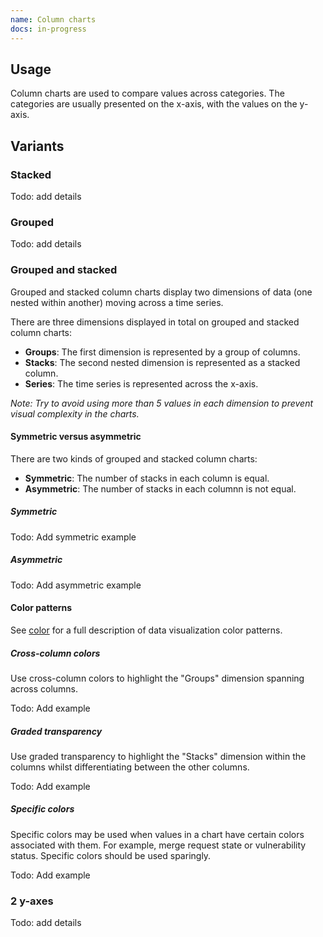 ```yaml
---
name: Column charts
docs: in-progress
---
```


## Usage

Column charts are used to compare values across categories. The categories are usually presented on the x-axis, with the values on the y-axis.

## Variants

### Stacked

Todo: add details

### Grouped

Todo: add details

### Grouped and stacked

Grouped and stacked column charts display two dimensions of data (one nested within another) moving across a time series. 

There are three dimensions displayed in total on grouped and stacked column charts:
- **Groups**: The first dimension is represented by a group of columns.
- **Stacks**: The second nested dimension is represented as a stacked column.
- **Series**: The time series is represented across the x-axis.

*Note: Try to avoid using more than 5 values in each dimension to prevent visual complexity in the charts.*

#### Symmetric versus asymmetric

There are two kinds of grouped and stacked column charts:
- **Symmetric**: The number of stacks in each column is equal.
- **Asymmetric**: The number of stacks in each columnn is not equal.

##### Symmetric

Todo: Add symmetric example

##### Asymmetric

Todo: Add asymmetric example

#### Color patterns

See [color](/data-visualization/color/) for a full description of data visualization color patterns.

##### Cross-column colors

Use cross-column colors to highlight the "Groups" dimension spanning across columns.

Todo: Add example

##### Graded transparency

Use graded transparency to highlight the "Stacks" dimension within the columns whilst differentiating between the other columns.

Todo: Add example

##### Specific colors

Specific colors may be used when values in a chart have certain colors associated with them. For example, merge request state or vulnerability status. Specific colors should be used sparingly.

Todo: Add example

### 2 y-axes

Todo: add details

